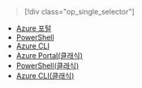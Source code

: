 > [!div class="op_single_selector"]
- [Azure 포털](../articles/virtual-network/virtual-networks-static-private-ip-arm-pportal.md)
- [PowerShell](../articles/virtual-network/virtual-networks-static-private-ip-arm-ps.md)
- [Azure CLI](../articles/virtual-network/virtual-networks-static-private-ip-arm-cli.md)
- [Azure Portal(클래식)](../articles/virtual-network/virtual-networks-static-private-ip-classic-pportal.md)
- [PowerShell(클래식)](../articles/virtual-network/virtual-networks-static-private-ip-classic-ps.md)
- [Azure CLI(클래식)](../articles/virtual-network/virtual-networks-static-private-ip-classic-cli.md)


<!--HONumber=Nov16_HO3-->



